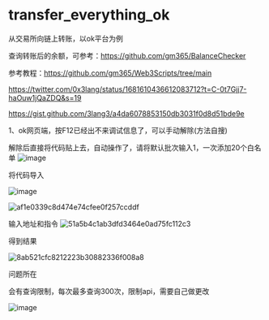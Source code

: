 # transfer_everything_ok
从交易所向链上转账，以ok平台为例

查询转账后的余额，可参考：https://github.com/gm365/BalanceChecker

参考教程：https://github.com/gm365/Web3Scripts/tree/main

https://twitter.com/0x3lang/status/1681610436612083712?t=C-0t7Gjj7-haOuw1jQaZDQ&s=19

https://gist.github.com/3lang3/a4da6078853150db3031f0d8d51bde9e

1、ok网页端，按F12已经出不来调试信息了，可以手动解除(方法自搜)

解除后直接将代码贴上去，自动操作了，请将默认批次输入1，一次添加20个白名单
![image](https://github.com/xyyz12/transfer_everything_ok/assets/91812763/59ba915d-121e-42d2-acdc-ff26be2f6fd4)

将代码导入

![image](https://github.com/xyyz12/transfer_everything_ok/assets/91812763/6b76a2a7-6bf7-4dbe-9385-20a0767e99a4)

![af1e0339c8d474e74cfee0f257ccddf](https://github.com/xyyz12/transfer_everything_ok/assets/91812763/832973ea-be2c-4138-9c41-a76d17ae28bc)

输入地址和指令
![51a5b4c1ab3dfd3464e0ad75fc112c3](https://github.com/xyyz12/transfer_everything_ok/assets/91812763/5a4ddba5-b7c7-4f76-b800-b7fb51601a20)

得到结果

![8ab521cfc8212223b30882336f008a8](https://github.com/xyyz12/transfer_everything_ok/assets/91812763/64e3d819-00a8-4e7d-9701-85570fe62441)

问题所在

会有查询限制，每次最多查询300次，限制api，需要自己做更改

![image](https://github.com/xyyz12/transfer_everything_ok/assets/91812763/6afe5082-ff23-4867-abcb-510a0cfaec26)






